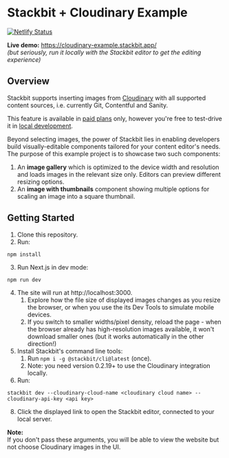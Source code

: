 # Stackbit + Cloudinary Example

[![Netlify Status](https://api.netlify.com/api/v1/badges/966bc45a-4c7b-471f-9273-ac06c7215795/deploy-status)](https://app.netlify.com/sites/cloudinary-example-7e297/deploys)

**Live demo:** https://cloudinary-example.stackbit.app/ <br/>
*(but seriously, run it locally with the Stackbit editor to get the editing experience)*

## Overview

Stackbit supports inserting images from [Cloudinary](https://cloudinary.com/) with all supported content sources, i.e. currently Git, Contentful and Sanity.

This feature is available in [paid plans](https://www.stackbit.com/pricing/) only, however you're free to test-drive it in [local development](https://docs.stackbit.com/how-to-guides/local-development/).

Beyond selecting images, the power of Stackbit lies in enabling developers build visually-editable components tailored for your content editor's needs. The purpose of this example project is to showcase two such components: 

1. An **image gallery** which is optimized to the device width and resolution and loads images in the relevant size only. Editors can preview different resizing options.
2. An **image with thumbnails** component showing multiple options for scaling an image into a square thumbnail.

## Getting Started

1. Clone this repository.
2. Run:
```
npm install
```
3. Run Next.js in dev mode: 
```
npm run dev
```
4. The site will run at http://localhost:3000. 
    1. Explore how the file size of displayed images changes as you resize the browser, or when you use the its Dev Tools to simulate mobile devices.
    2. If you switch to smaller widths/pixel density, reload the page - when the browser already has high-resolution images available, it won't download smaller ones (but it works automatically in the other direction!)
6. Install Stackbit's command line tools:
    1. Run `npm i -g @stackbit/cli@latest` (once).
    1. Note: you need version 0.2.19+ to use the Cloudinary integration locally.
7. Run:
```
stackbit dev --cloudinary-cloud-name <cloudinary cloud name> --cloudinary-api-key <api key>
```
8. Click the displayed link to open the Stackbit editor, connected to your local server.

**Note:** <br/>If you don't pass these arguments, you will be able to view the website but not choose Cloudinary images in the UI.
